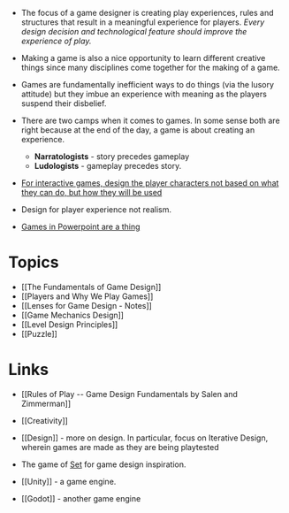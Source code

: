 * The focus of a game designer is creating play experiences, rules and structures that result in a meaningful experience for players. *Every design decision and technological feature should improve the experience of play.*

* Making a game is also a nice opportunity to learn different creative things since many disciplines come together for the making of a game.

* Games are fundamentally inefficient ways to do things (via the lusory attitude) but they imbue an experience with meaning as the players suspend their disbelief.



* There are two camps when it comes to games. In some sense both are right because at the end of the day, a game is about creating an experience. 
	* **Narratologists** - story precedes gameplay 
	* **Ludologists** - gameplay precedes story.

* [For interactive games, design the player characters not based on what they can do, but how they will be used](https://www.youtube.com/watch?v=7EpgjR-k3fE)
* Design for player experience not realism. 


* [Games in Powerpoint are a thing](https://www.youtube.com/watch?v=KDUiw2BHE5Y)
# Topics
* [[The Fundamentals of Game Design]]
* [[Players and Why We Play Games]]
* [[Lenses for Game Design - Notes]]
* [[Game Mechanics Design]]
* [[Level Design Principles]]
* [[Puzzle]]

# Links
* [[Rules of Play -- Game Design Fundamentals by Salen and Zimmerman]]
* [[Creativity]]
* [[Design]] - more on design. In particular, focus on Iterative Design, wherein games are made as they are being playtested

* The game of [Set](https://www.youtube.com/watch?v=EkFX9jUJPKk) for game design inspiration.

* [[Unity]] - a game engine.
* [[Godot]] - another game engine 